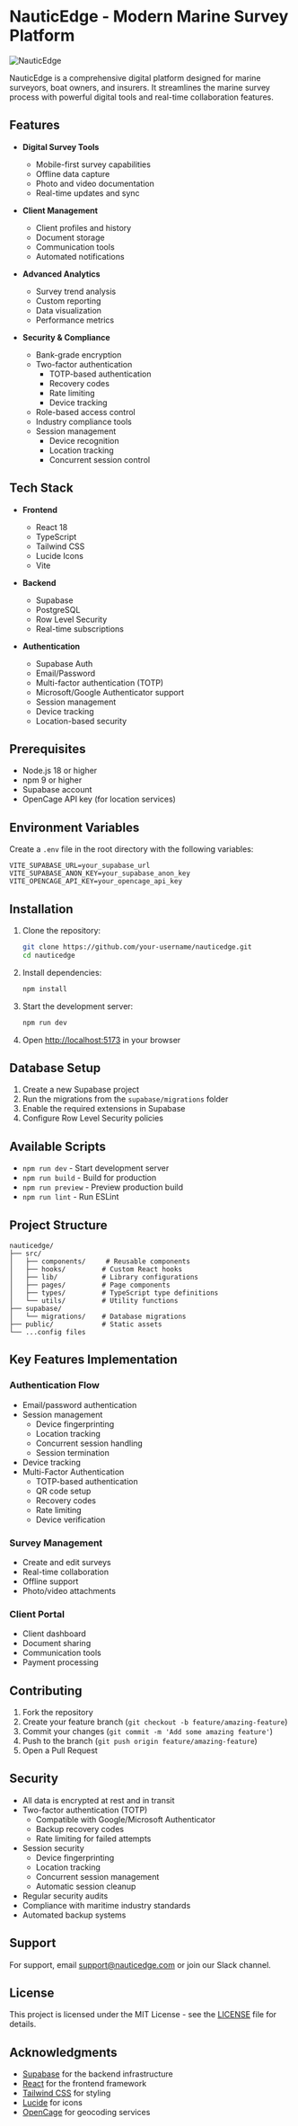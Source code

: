 # NauticEdge - Modern Marine Survey Platform

![NauticEdge](https://images.unsplash.com/photo-1567899378494-47b22a2ae96a?auto=format&fit=crop&q=80&w=1200&h=400)

NauticEdge is a comprehensive digital platform designed for marine surveyors, boat owners, and insurers. It streamlines the marine survey process with powerful digital tools and real-time collaboration features.

## Features

- **Digital Survey Tools**
  - Mobile-first survey capabilities
  - Offline data capture
  - Photo and video documentation
  - Real-time updates and sync

- **Client Management**
  - Client profiles and history
  - Document storage
  - Communication tools
  - Automated notifications

- **Advanced Analytics**
  - Survey trend analysis
  - Custom reporting
  - Data visualization
  - Performance metrics

- **Security & Compliance**
  - Bank-grade encryption
  - Two-factor authentication
    - TOTP-based authentication
    - Recovery codes
    - Rate limiting
    - Device tracking
  - Role-based access control
  - Industry compliance tools
  - Session management
    - Device recognition
    - Location tracking
    - Concurrent session control

## Tech Stack

- **Frontend**
  - React 18
  - TypeScript
  - Tailwind CSS
  - Lucide Icons
  - Vite

- **Backend**
  - Supabase
  - PostgreSQL
  - Row Level Security
  - Real-time subscriptions

- **Authentication**
  - Supabase Auth
  - Email/Password
  - Multi-factor authentication (TOTP)
  - Microsoft/Google Authenticator support
  - Session management
  - Device tracking
  - Location-based security

## Prerequisites

- Node.js 18 or higher
- npm 9 or higher
- Supabase account
- OpenCage API key (for location services)

## Environment Variables

Create a `.env` file in the root directory with the following variables:

```env
VITE_SUPABASE_URL=your_supabase_url
VITE_SUPABASE_ANON_KEY=your_supabase_anon_key
VITE_OPENCAGE_API_KEY=your_opencage_api_key
```

## Installation

1. Clone the repository:
   ```bash
   git clone https://github.com/your-username/nauticedge.git
   cd nauticedge
   ```

2. Install dependencies:
   ```bash
   npm install
   ```

3. Start the development server:
   ```bash
   npm run dev
   ```

4. Open [http://localhost:5173](http://localhost:5173) in your browser

## Database Setup

1. Create a new Supabase project
2. Run the migrations from the `supabase/migrations` folder
3. Enable the required extensions in Supabase
4. Configure Row Level Security policies

## Available Scripts

- `npm run dev` - Start development server
- `npm run build` - Build for production
- `npm run preview` - Preview production build
- `npm run lint` - Run ESLint

## Project Structure

```
nauticedge/
├── src/
│   ├── components/     # Reusable components
│   ├── hooks/         # Custom React hooks
│   ├── lib/           # Library configurations
│   ├── pages/         # Page components
│   ├── types/         # TypeScript type definitions
│   └── utils/         # Utility functions
├── supabase/
│   └── migrations/    # Database migrations
├── public/            # Static assets
└── ...config files
```

## Key Features Implementation

### Authentication Flow
- Email/password authentication
- Session management
  - Device fingerprinting
  - Location tracking
  - Concurrent session handling
  - Session termination
- Device tracking
- Multi-Factor Authentication
  - TOTP-based authentication
  - QR code setup
  - Recovery codes
  - Rate limiting
  - Device verification

### Survey Management
- Create and edit surveys
- Real-time collaboration
- Offline support
- Photo/video attachments

### Client Portal
- Client dashboard
- Document sharing
- Communication tools
- Payment processing

## Contributing

1. Fork the repository
2. Create your feature branch (`git checkout -b feature/amazing-feature`)
3. Commit your changes (`git commit -m 'Add some amazing feature'`)
4. Push to the branch (`git push origin feature/amazing-feature`)
5. Open a Pull Request

## Security

- All data is encrypted at rest and in transit
- Two-factor authentication (TOTP)
  - Compatible with Google/Microsoft Authenticator
  - Backup recovery codes
  - Rate limiting for failed attempts
- Session security
  - Device fingerprinting
  - Location tracking
  - Concurrent session management
  - Automatic session cleanup
- Regular security audits
- Compliance with maritime industry standards
- Automated backup systems

## Support

For support, email support@nauticedge.com or join our Slack channel.

## License

This project is licensed under the MIT License - see the [LICENSE](LICENSE) file for details.

## Acknowledgments

- [Supabase](https://supabase.com/) for the backend infrastructure
- [React](https://reactjs.org/) for the frontend framework
- [Tailwind CSS](https://tailwindcss.com/) for styling
- [Lucide](https://lucide.dev/) for icons
- [OpenCage](https://opencagedata.com/) for geocoding services